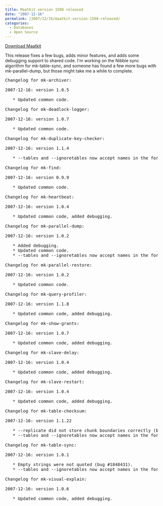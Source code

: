 ```yaml
---
title: Maatkit version 1508 released
date: "2007-12-16"
permalink: /2007/12/16/maatkit-version-1508-released/
categories:
  - Databases
  - Open Source
---
```

<p class="download">
  <a href="http://code.google.com/p/maatkit/">Download Maatkit</a>
</p>

This release fixes a few bugs, adds minor features, and adds some debugging support to shared code. I'm working on the Nibble sync algorithm for mk-table-sync, and someone has found a few more bugs with mk-parallel-dump, but those might take me a while to complete.

<pre>Changelog for mk-archiver:

2007-12-16: version 1.0.5

   * Updated common code.

Changelog for mk-deadlock-logger:

2007-12-16: version 1.0.7

   * Updated common code.

Changelog for mk-duplicate-key-checker:

2007-12-16: version 1.1.4

   * --tables and --ignoretables now accept names in the form db.tbl.

Changelog for mk-find:

2007-12-16: version 0.9.9

   * Updated common code.

Changelog for mk-heartbeat:

2007-12-16: version 1.0.4

   * Updated common code, added debugging.

Changelog for mk-parallel-dump:

2007-12-16: version 1.0.2

   * Added debugging.
   * Updated common code.
   * --tables and --ignoretables now accept names in the form db.tbl.

Changelog for mk-parallel-restore:

2007-12-16: version 1.0.2

   * Updated common code.

Changelog for mk-query-profiler:

2007-12-16: version 1.1.8

   * Updated common code, added debugging.

Changelog for mk-show-grants:

2007-12-16: version 1.0.7

   * Updated common code, added debugging.

Changelog for mk-slave-delay:

2007-12-16: version 1.0.4

   * Updated common code, added debugging.

Changelog for mk-slave-restart:

2007-12-16: version 1.0.4

   * Updated common code, added debugging.

Changelog for mk-table-checksum:

2007-12-16: version 1.1.22

   * --replicate did not store chunk boundaries correctly (bug #1850243).
   * --tables and --ignoretables now accept names in the form db.tbl.

Changelog for mk-table-sync:

2007-12-16: version 1.0.1

   * Empty strings were not quoted (bug #1848431).
   * --tables and --ignoretables now accept names in the form db.tbl.

Changelog for mk-visual-explain:

2007-12-16: version 1.0.6

   * Updated common code, added debugging.</pre>
